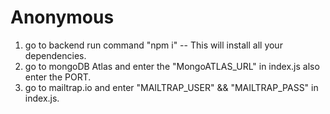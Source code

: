 <h1> Anonymous </h1>
<ol>
<li>go to backend run command "npm i" -- This will install all your dependencies.</li>
<li>go to mongoDB Atlas and enter the "MongoATLAS_URL" in index.js also enter the PORT.</li>
<li>go to mailtrap.io and enter "MAILTRAP_USER" && "MAILTRAP_PASS" in index.js.</li>
</ol>
